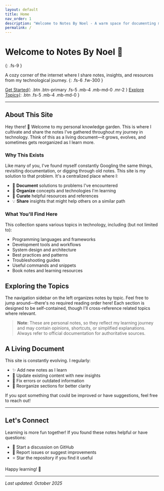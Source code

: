 ```yaml
---
layout: default
title: Home
nav_order: 1
description: "Welcome to Notes By Noel - A warm space for documenting my technological journey"
permalink: /
---
```


# Welcome to Notes By Noel 🌱
{: .fs-9 }

A cozy corner of the internet where I share notes, insights, and resources from my technological journey.
{: .fs-6 .fw-300 }

[Get Started](#about-this-site){: .btn .btn-primary .fs-5 .mb-4 .mb-md-0 .mr-2 }
[Explore Topics](#exploring-the-topics){: .btn .fs-5 .mb-4 .mb-md-0 }

---

## About This Site

Hey there! 👋 Welcome to my personal knowledge garden. This is where I cultivate and share the notes I've gathered throughout my journey in technology. Think of this as a living document—it grows, evolves, and sometimes gets reorganized as I learn more.

### Why This Exists

Like many of you, I've found myself constantly Googling the same things, revisiting documentation, or digging through old notes. This site is my solution to that problem. It's a centralized place where I:

- 📝 **Document** solutions to problems I've encountered
- 🎯 **Organize** concepts and technologies I'm learning
- 🔗 **Curate** helpful resources and references
- 💡 **Share** insights that might help others on a similar path

### What You'll Find Here

This collection spans various topics in technology, including (but not limited to):

- Programming languages and frameworks
- Development tools and workflows
- System design and architecture
- Best practices and patterns
- Troubleshooting guides
- Useful commands and snippets
- Book notes and learning resources

## Exploring the Topics

The navigation sidebar on the left organizes notes by topic. Feel free to jump around—there's no required reading order here! Each section is designed to be self-contained, though I'll cross-reference related topics where relevant.

> **Note**: These are personal notes, so they reflect my learning journey and may contain opinions, shortcuts, or simplified explanations. Always refer to official documentation for authoritative sources.

## A Living Document

This site is constantly evolving. I regularly:

- ✨ Add new notes as I learn
- 🔄 Update existing content with new insights
- 🐛 Fix errors or outdated information
- 🌿 Reorganize sections for better clarity

If you spot something that could be improved or have suggestions, feel free to reach out!

---

## Let's Connect

Learning is more fun together! If you found these notes helpful or have questions:

- 💬 Start a discussion on GitHub
- 🐛 Report issues or suggest improvements
- ⭐ Star the repository if you find it useful

Happy learning! 🚀

---

*Last updated: October 2025*
